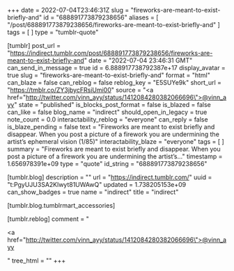+++
date = 2022-07-04T23:46:31Z
slug = "fireworks-are-meant-to-exist-briefly-and"
id = "688891773879238656"
aliases = [ "/post/688891773879238656/fireworks-are-meant-to-exist-briefly-and" ]
tags = [ ]
type = "tumblr-quote"

[tumblr]
post_url = "https://indirect.tumblr.com/post/688891773879238656/fireworks-are-meant-to-exist-briefly-and"
date = "2022-07-04 23:46:31 GMT"
can_send_in_message = true
id = 6.888917738792387e+17
display_avatar = true
slug = "fireworks-are-meant-to-exist-briefly-and"
format = "html"
can_blaze = false
can_reblog = false
reblog_key = "E5SUYe9k"
short_url = "https://tmblr.co/ZY3jbycFRsiUmi00"
source = "<a href=\"http://twitter.com/vinn_ayy/status/1412084280382066696\">@vinn_ayy</a>"
state = "published"
is_blocks_post_format = false
is_blazed = false
can_like = false
blog_name = "indirect"
should_open_in_legacy = true
note_count = 0.0
interactability_reblog = "everyone"
can_reply = false
is_blaze_pending = false
text = "Fireworks are meant to exist briefly and disappear. When you post a picture of a firework you are undermining the artist’s ephemeral vision (1/85)"
interactability_blaze = "everyone"
tags = [ ]
summary = "Fireworks are meant to exist briefly and disappear. When you post a picture of a firework you are undermining the artist’s..."
timestamp = 1.656978391e+09
type = "quote"
id_string = "688891773879238656"

[tumblr.blog]
description = ""
url = "https://indirect.tumblr.com/"
uuid = "t:PgyUJU3SA2Klwyt81UWAwQ"
updated = 1.738205153e+09
can_show_badges = true
name = "indirect"
title = "indirect"

[tumblr.blog.tumblrmart_accessories]

[tumblr.reblog]
comment = "<p><a href=\"http://twitter.com/vinn_ayy/status/1412084280382066696\">@vinn_ayy</a></p>"
tree_html = ""
+++
